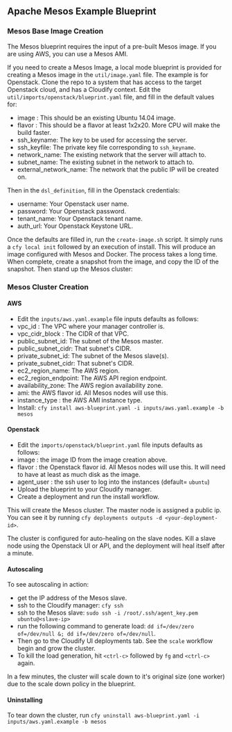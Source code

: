 ## Apache Mesos Example Blueprint

### Mesos Base Image Creation

The Mesos blueprint requires the input of a pre-built Mesos image. If you are using AWS, you can use a Mesos AMI.

If you need to create a Mesos Image, a local mode blueprint is provided for creating a Mesos image in the `util/image.yaml` file. The example is for Openstack. Clone the repo to a system that has access to the target Openstack cloud, and has a Cloudify context.  Edit the `util/imports/openstack/blueprint.yaml` file, and fill in the default values for:

* image : This should be an existing Ubuntu 14.04 image.
* flavor : This should be a flavor at least 1x2x20.  More CPU will make the build faster.
* ssh_keyname: The key to be used for accessing the server.
* ssh_keyfile: The private key file corresponding to `ssh_keyname`.
* network_name: The existing network that the server will attach to.
* subnet_name: The existing subnet in the network to attach to.
* external_network_name: The network that the public IP will be created on.

Then in the `dsl_definition`, fill in the Openstack credentials:

* username: Your Openstack user name.
* password: Your Openstack password.
* tenant_name: Your Openstack tenant name.
* auth_url: Your Openstack Keystone URL.

Once the defaults are filled in, run the `create-image.sh` script.  It simply runs a `cfy local init` followed by an execution of install.  This will produce an image configured with Mesos and Docker.  The process takes a long time.  When complete, create a snapshot from the image, and copy the ID of the snapshot.  Then stand up the Mesos cluster:

### Mesos Cluster Creation

#### AWS

* Edit the `inputs/aws.yaml.example` file inputs defaults as follows:
 * vpc_id : The VPC where your manager controller is.
 * vpc_cidr_block : The CIDR of that VPC.
 * public_subnet_id: The subnet of the Mesos master.
 * public_subnet_cidr: That subnet's CIDR.
 * private_subnet_id: The subnet of the Mesos slave(s).
 * private_subnet_cidr: That subnet's CIDR.
 * ec2_region_name: The AWS region.
 * ec2_region_endpoint: The AWS API region endpoint.
 * availability_zone: The AWS  region availability zone.
 * ami: the AWS flavor id.  All Mesos nodes will use this.
 * instance_type : the AWS AMI instance type.
* Install: ```cfy install aws-blueprint.yaml -i inputs/aws.yaml.example -b mesos```


#### Openstack

* Edit the `imports/openstack/blueprint.yaml` file inputs defaults as follows:
 * image : the image ID from the image creation above.
 * flavor : the Openstack flavor id.  All Mesos nodes will use this.  It will need to have at least as much disk as the image.
 * agent_user : the ssh user to log into the instances (default= `ubuntu`)
* Upload the blueprint to your Cloudify manager.
* Create a deployment and run the install workflow.

This will create the Mesos cluster.  The master node is assigned a public ip.  You can see it by running `cfy deployments outputs -d <your-deployment-id>`.

The cluster is configured for auto-healing on the slave nodes.  Kill a slave node using the Openstack UI or API, and the deployment will heal itself after a minute.


#### Autoscaling

To see autoscaling in action:
* get the IP address of the Mesos slave.
* ssh to the Cloudify manager: `cfy ssh`
* ssh to the Mesos slave: `sudo ssh -i /root/.ssh/agent_key.pem ubuntu@<slave-ip>`
* run the following command to generate load: `dd if=/dev/zero of=/dev/null &; dd if=/dev/zero of=/dev/null`.
* Then go to the Cloudify UI deployments tab.  See the `scale` workflow begin and grow the cluster.
* To kill the load generation, hit `<ctrl-c>` followed by `fg` and `<ctrl-c>` again.

In a few minutes, the cluster will scale down to it's original size (one worker) due to the scale down policy in the blueprint.


#### Uninstalling

To tear down the cluster, run `cfy uninstall aws-blueprint.yaml -i inputs/aws.yaml.example -b mesos`
